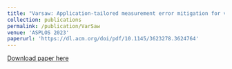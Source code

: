 ```yaml
---
title: "Varsaw: Application-tailored measurement error mitigation for variational quantum algorithms"
collection: publications
permalink: /publication/VarSaw
venue: 'ASPLOS 2023'
paperurl: 'https://dl.acm.org/doi/pdf/10.1145/3623278.3624764'
---
```



[Download paper here](https://dl.acm.org/doi/pdf/10.1145/3623278.3624764)